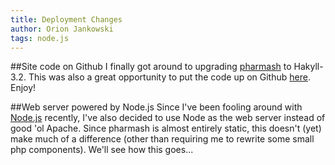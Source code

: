 ```yaml
---
title: Deployment Changes
author: Orion Jankowski
tags: node.js
---
```


##Site code on Github
I finally got around to upgrading [pharmash](http://www.pharmash.com) to Hakyll-3.2.  This was also a
great opportunity to put the code up on Github [here](http://github.com/odj/pharmash).
Enjoy! 

##Web server powered by Node.js
Since I've been fooling around with [Node.js](http://nodejs.org/) recently, I've also
decided to use Node as the web server instead of good 'ol Apache.  Since pharmash is 
almost entirely static, this doesn't (yet) make much of a difference (other than requiring
me to rewrite some small php components).  We'll see how this goes...

